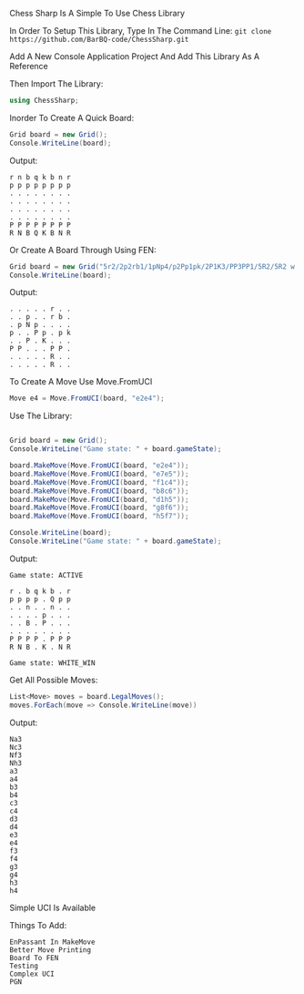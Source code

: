 ﻿Chess Sharp Is A Simple To Use Chess Library

In Order To Setup This Library, Type In The Command Line:
``` git clone https://github.com/BarBQ-code/ChessSharp.git ```

Add A New Console Application Project And Add This Library As A Reference

Then Import The Library:

```csharp 
using ChessSharp; 
```

Inorder To Create A Quick Board:

```csharp
Grid board = new Grid();
Console.WriteLine(board);
```

Output:
```
r n b q k b n r
p p p p p p p p
. . . . . . . .
. . . . . . . .
. . . . . . . .
. . . . . . . .
P P P P P P P P
R N B Q K B N R

```

Or Create A Board Through Using FEN:

```csharp
Grid board = new Grid("5r2/2p2rb1/1pNp4/p2Pp1pk/2P1K3/PP3PP1/5R2/5R2 w - - 1 51");
Console.WriteLine(board);
```

Output:
```
. . . . . r . .
. . p . . r b .
. p N p . . . .
p . . P p . p k
. . P . K . . .
P P . . . P P .
. . . . . R . .
. . . . . R . .
```


To Create A Move Use Move.FromUCI

```csharp
Move e4 = Move.FromUCI(board, "e2e4");
```

Use The Library:
```csharp

Grid board = new Grid();
Console.WriteLine("Game state: " + board.gameState);

board.MakeMove(Move.FromUCI(board, "e2e4"));
board.MakeMove(Move.FromUCI(board, "e7e5"));
board.MakeMove(Move.FromUCI(board, "f1c4"));
board.MakeMove(Move.FromUCI(board, "b8c6"));
board.MakeMove(Move.FromUCI(board, "d1h5"));
board.MakeMove(Move.FromUCI(board, "g8f6"));
board.MakeMove(Move.FromUCI(board, "h5f7"));

Console.WriteLine(board);
Console.WriteLine("Game state: " + board.gameState);

```

Output:
```
Game state: ACTIVE

r . b q k b . r
p p p p . Q p p
. . n . . n . .
. . . . p . . .
. . B . P . . .
. . . . . . . .
P P P P . P P P
R N B . K . N R

Game state: WHITE_WIN
```


Get All Possible Moves:

```csharp
List<Move> moves = board.LegalMoves();
moves.ForEach(move => Console.WriteLine(move))
```

Output:

```
Na3
Nc3
Nf3
Nh3
a3
a4
b3
b4
c3
c4
d3
d4
e3
e4
f3
f4
g3
g4
h3
h4
```

Simple UCI Is Available

Things To Add:
```
EnPassant In MakeMove
Better Move Printing
Board To FEN
Testing
Complex UCI
PGN
```
